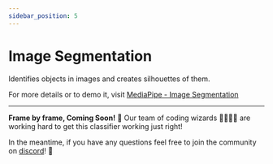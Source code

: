 ```yaml
---
sidebar_position: 5
---
```


# Image Segmentation

Identifies objects in images and creates silhouettes of them.

For more details or to demo it, visit 
[MediaPipe - Image Segmentation](https://mediapipe-studio.webapps.google.com/studio/demo/image_segmenter)


---

**Frame by frame, Coming Soon!** 📸 Our team of coding wizards 🧙‍♂️🧙‍♀️ are working hard to get this classifier working just right! 

In the meantime, if you have any questions feel free to join the community on [discord](https://discord.gg/2HPuUda3z4)! 🎉